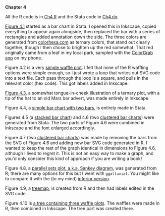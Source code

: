 **Chapter 4**

All the R code is in [Ch4.R](Ch4.R) and the Stata code in [Ch4.do](Ch4.do).

[Figure 4.1](4-bar-binary2.svg) started as a bar chart in Stata. I opened this in Inkscape, copied everything to appear again alongside, then replaced the bar with a series of rectangles and added annotation down the side. The three colors are generated from [colorhexa.com](https://www.colorhexa.com/7575b6) as ternary colors, that stand out clearly together, though I then chose to brighten up the red somewhat. That red originally came from a leaf in my local park, sampled with the [ColorGrab app](https://play.google.com/store/apps/details?id=com.loomatix.colorgrab&hl=en) on my phone.

Figure 4.2 is a very [simple waffle plot](4-drugs-waffle.svg). I felt that none of the R waffling options were simple enough, so I just wrote a loop that writes out SVG code into a text file. Each pass through the loop is a square, and pulls in the relevant color (hex code). This got labels added in Inkscape.

[Figure 4.3](4-ternary.svg), a somewhat tongue-in-cheek illustration of a ternary plot, with a tip of the hat to an old Mars bar advert, was made entirely in Inkscape.

Figure 4.4, a [simple bar chart with two bars](4-bar-compare-questions.svg), is entirely made in Stata.

Figures 4.5 (a [stacked bar chart](4-bar-stacked.svg)) and 4.6 (two [clustered bar charts](4-bar-compare-time.svg)) were generated from Stata. The two parts of Figure 4.6 were combined in Inkscape and the font enlarged accordingly.

Figure 4.7 (two [clustered bar charts](4-bar-compare-ranked.svg)) was made by removing the bars from the SVG of Figure 4.6 and adding new bar SVG code generated in R. I wanted to keep the rest of the graph identical in dimensions to Figure 4.6, although I lived to regret it. This is not an easy way to make a graph, and you'd only consider this kind of approach if you are writing a book!

Figure 4.8, a [parallel sets plot, a.k.a. Sankey diagram](4-parallel-sets.svg), was generated from R; there are many options for this but I went with `ggalluvial`. You might like to compare it with the (to my mind) [inferior version](4-parallel-sets2.svg).

Figure 4.9, a [treemap](4-treemap.svg), is created from R and then had labels edited in the SVG code.

Figure 4.10 is [a tree containing three waffle plots](4-tree-waffle.svg). The waffles were made in R, then combined in Inkscape. The tree part was created there.
